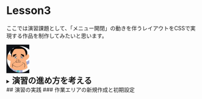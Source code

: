 # Lesson3
ここでは演習課題として、「メニュー開閉」の動きを伴うレイアウトをCSSで実現する作品を制作してみたいと思います。

<img src="2022-09-12-07-06-07.png" width="60">

<details>
    <summary><h2 style="display:inline">演習の進め方を考える</summary>
    <p> 動くCSSレイアウトを実現する技術セットを確認する
これまでの学習教材などを観察して、どのような技術が使われているのか、調べてみた。</p>

1. input type="<i>type</i>"  id="<i>id-name</i>"  
   このinput要素の役割はcheckd属性のブーリアン（２進値）をtoggleさせることにある。これは結局関連する他の動きのトリガー（引き金を引く）という役割を負うことになります。
   入力タイプ（<i>type</i>）の値としては
   - checkbox : チェックボタン
   - radio : ラジオボタン
   - select : セレクト  
    などがあります。

2. label for="<i>id-name</i>" class="<i>class-name</i>"  
    label要素のfor属性値をinput要素の<i>id-name</i>と一致させることにより、この要素へのタップまたはクリックをinput要素に伝える役割を果たします。  
    ここでのinput要素はチェックボックス型であるためクリック／タップ範囲が狭く、チェックボックス自体の意味も表示しにくいので、一般的にlabel要素を用いて使いやすさを確保します。その場合はチェックボックスそのものは隠して配置します。（注：display:none設定では要素自体が非表示かつ無効になってしまうので、見えない場所に配置するという手法を使います。）

3. 一つのinput要素に対して複数のlabel要素を関連付けて用いることが可能  
    一つのinput要素の<i>id-name</i>を複数のlabel要素で共有させることが可能です。  
    例えばメニューを開く機能と閉じる機能をそれぞれのlabel要素に分けて設定します。

4. 表示・非表示切り替えの２つの方法の使い分け  

|対象|デバイス<br>(判別基準)|表示場所|display設定|
|:----:|----|----|----|
|メニューリスト|SP(スマホ)<br>(width<=900px)| なし |none|
|^ |PC<br>(width>900px)|left|block|

</details>
## 演習の実践
### 作業エリアの新規作成と初期設定





